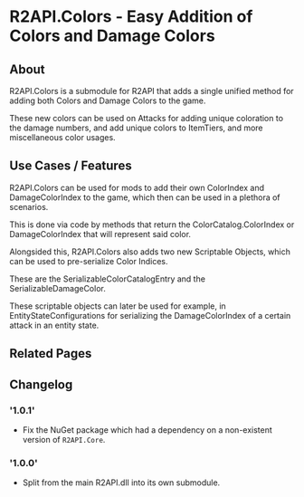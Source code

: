 # R2API.Colors - Easy Addition of Colors and Damage Colors

## About

R2API.Colors is a submodule for R2API that adds a single unified method for adding both Colors and Damage Colors to the game.

These new colors can be used on Attacks for adding unique coloration to the damage numbers, and add unique colors to ItemTiers, and more miscellaneous color usages.

## Use Cases / Features

R2API.Colors can be used for mods to add their own ColorIndex and DamageColorIndex to the game, which then can be used in a plethora of scenarios.

This is done via code by methods that return the ColorCatalog.ColorIndex or DamageColorIndex that will represent said color.

Alongsided this, R2API.Colors also adds two new Scriptable Objects, which can be used to pre-serialize Color Indices.

These are the SerializableColorCatalogEntry and the SerializableDamageColor.

These scriptable objects can later be used for example, in EntityStateConfigurations for serializing the DamageColorIndex of a certain attack in an entity state.

## Related Pages

## Changelog

### '1.0.1'
* Fix the NuGet package which had a dependency on a non-existent version of `R2API.Core`.

### '1.0.0'
* Split from the main R2API.dll into its own submodule.
